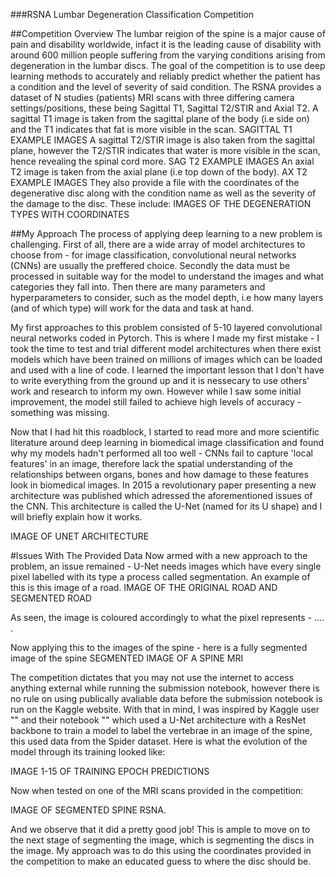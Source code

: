 ###RSNA Lumbar Degeneration Classification Competition

##Competition Overview
The lumbar reigion of the spine is a major cause of pain and disability worldwide, infact it is the leading cause of disability with around 600 million people suffering from the varying conditions arising from degeneration in the lumbar discs. The goal of the competition is to use deep learning methods to accurately and reliably predict whether the patient has a condition and the level of severity of said condition. 
The RSNA provides a dataset of N studies (patients) MRI scans with three differing camera settings/positions, these being Sagittal T1, Sagittal T2/STIR and Axial T2.
A sagittal T1 image is taken from the sagittal plane of the body (i.e side on) and the T1 indicates that fat is more visible in the scan.
SAGITTAL T1 EXAMPLE IMAGES
A sagittal T2/STIR image is also taken from the sagittal plane, however the T2/STIR indicates that water is more visible in the scan, hence revealing the spinal cord more.
SAG T2 EXAMPLE IMAGES
An axial T2 image is taken from the axial plane (i.e top down of the body).
AX T2 EXAMPLE IMAGES
They also provide a file with the coordinates of the degenerative disc along with the condition name as well as the severity of the damage to the disc. These include:
IMAGES OF THE DEGENERATION TYPES WITH COORDINATES

##My Approach
The process of applying deep learning to a new problem is challenging. First of all, there are a wide array of model architectures to choose from - for image classification, convolutional neural networks (CNNs) are usually the preffered choice. 
Secondly the data must be processed in suitable way for the model to understand the images and what categories they fall into. Then there are many parameters and hyperparameters to consider, such as the model depth, i.e how many layers 
(and of which type) will work for the data and task at hand.

My first approaches to this problem consisted of 5-10 layered convolutional neural networks coded in Pytorch. This is where I made my first mistake - I took the time to test and trial different model architectures when there exist models 
which have been trained on millions of images which can be loaded and used with a line of code. I learned the important lesson that I don't have to write everything from the ground up and it is nessecary to use others' work and research to 
inform my own. However while I saw some initial improvement, the model still failed to achieve high levels of accuracy - something was missing.

Now that I had hit this roadblock, I started to read more and more scientific literature around deep learning in biomedical image classification and found why my models hadn't performed all too well - CNNs fail to capture 'local features' in an image,
therefore lack the spatial understanding of the relationships between organs, bones and how damage to these features look in biomedical images. In 2015 a revolutionary paper presenting a new architecture was published which adressed the aforementioned 
issues of the CNN. This architecture is called the U-Net (named for its U shape) and I will briefly explain how it works.

IMAGE OF UNET ARCHITECTURE


#Issues With The Provided Data
Now armed with a new approach to the problem, an issue remained - U-Net needs images which have every single pixel labelled with its type a process called segmentation. An example of this is this image of a road.
IMAGE OF THE ORIGINAL ROAD AND SEGMENTED ROAD

As seen, the image is coloured accordingly to what the pixel represents - .... . 

Now applying this to the images of the spine - here is a fully segmented image of the spine 
SEGMENTED IMAGE OF A SPINE MRI

The competition dictates that you may not use the internet to access anything external while running the submission notebook, however there is no rule on using publically avaliable data before the submission notebook is run on the Kaggle website. 
With that in mind, I was inspired by Kaggle user "" and their notebook "" which used a U-Net architecture with a ResNet backbone to train a model to label the vertebrae in an image of the spine, this used data from the Spider dataset. Here is what the 
evolution of the model through its training looked like:

IMAGE 1-15 OF TRAINING EPOCH PREDICTIONS

Now when tested on one of the MRI scans provided in the competition:

IMAGE OF SEGMENTED SPINE RSNA.

And we observe that it did a pretty good job! This is ample to move on to the next stage of segmenting the image, which is segmenting the discs in the image. My approach was to do this using the coordinates provided in the competition to make an educated 
guess to where the disc should be.















